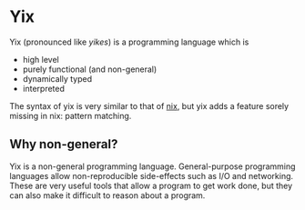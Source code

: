 # Yix

Yix (pronounced like _yikes_) is a programming language which is

- high level
- purely functional (and non-general)
- dynamically typed
- interpreted

The syntax of yix is very similar to that of
[nix](https://github.com/NixOS/nix), but yix adds a feature sorely missing
in nix: pattern matching.

## Why non-general?

Yix is a non-general programming language. General-purpose programming languages
allow non-reproducible side-effects such as I/O and networking. These are very
useful tools that allow a program to get work done, but they can also make
it difficult to reason about a program.
